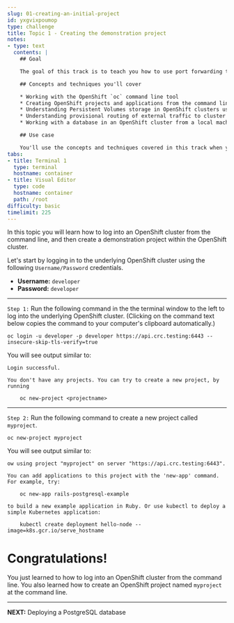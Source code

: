 ```yaml
---
slug: 01-creating-an-initial-project
id: yxgvixpoumop
type: challenge
title: Topic 1 - Creating the demonstration project
notes:
- type: text
  contents: |
    ## Goal

    The goal of this track is to teach you how to use port forwarding to run a database as persistent storage on OpenShift. You'll learn how to access a database server in an OpenShift cluster from the command line. Also, you'll learn how to use port forwarding to temporarily expose a database service outside of an OpenShift cluster. Once a database is exposed outside of the cluster you can work with it using a database API tool such as a database administration client.

    ## Concepts and techniques you'll cover

    * Working with the OpenShift `oc` command line tool
    * Creating OpenShift projects and applications from the command line
    * Understanding Persistent Volumes storage in OpenShift clusters using a database
    * Understanding provisional routing of external traffic to cluster services using port forwarding
    * Working with a database in an OpenShift cluster from a local machine using port forwarding

    ## Use case

    You'll use the concepts and techniques covered in this track when you want to deploy an application's database server to an OpenShift cluster and then work with it directly throughout a continuous software development life development (SDLC) as the application matures from the development stage and on toward production release.
tabs:
- title: Terminal 1
  type: terminal
  hostname: container
- title: Visual Editor
  type: code
  hostname: container
  path: /root
difficulty: basic
timelimit: 225
---
```

In this topic you will learn how to log into an OpenShift cluster from the command line, and then create a demonstration project within the OpenShift cluster.

Let's start by logging in to the underlying OpenShift cluster using the following `Username/Password` credentials.

* **Username:** ``developer``
* **Password:** ``developer``

----

`Step 1:` Run the following command in the the terminal window to the left to log into the underlying OpenShift cluster. (Clicking on the command text below copies the command to your computer's clipboard automatically.)

```
oc login -u developer -p developer https://api.crc.testing:6443 --insecure-skip-tls-verify=true
```

You will see output similar to:

```
Login successful.

You don't have any projects. You can try to create a new project, by running

    oc new-project <projectname>
```

----

`Step 2:` Run the following command to create a new project called `myproject`.

```
oc new-project myproject
```

You will see output similar to:

```
ow using project "myproject" on server "https://api.crc.testing:6443".

You can add applications to this project with the 'new-app' command. For example, try:

    oc new-app rails-postgresql-example

to build a new example application in Ruby. Or use kubectl to deploy a simple Kubernetes application:

    kubectl create deployment hello-node --image=k8s.gcr.io/serve_hostname
```

# Congratulations!
You just learned to how to log into an OpenShift cluster from the command line. You also learned how to create an OpenShift project named `myproject` at the command line.

----

**NEXT:** Deploying a PostgreSQL database